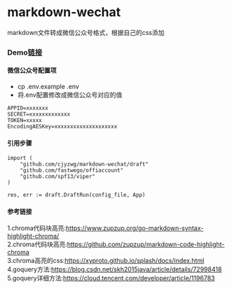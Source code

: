 # markdown-wechat
markdown文件转成微信公众号格式，根据自己的css添加

### Demo[链接](https://github.com/cjyzwg/markdown-wechat-demo)

#### **微信公众号配置项**
- cp .env.example .env
- 将.env配置修改成微信公众号对应的值
```
APPID=xxxxxxx
SECRET=xxxxxxxxxxxxx
TOKEN=xxxxx
EncodingAESKey=xxxxxxxxxxxxxxxxxxxx

```

#### **引用步骤**

```
import (
	"github.com/cjyzwg/markdown-wechat/draft"
	"github.com/fastwego/offiaccount"
	"github.com/spf13/viper"
)
```
```
res, err := draft.DraftRun(config_file, App)
```

#### 参考链接
1.chroma代码块高亮:https://www.zupzup.org/go-markdown-syntax-highlight-chroma/  
2.chroma代码块高亮:https://github.com/zupzup/markdown-code-highlight-chroma  
3.chroma高亮的css:https://xyproto.github.io/splash/docs/index.html  
4.goquery方法:https://blog.csdn.net/skh2015java/article/details/72998418  
5.goquery详细方法:https://cloud.tencent.com/developer/article/1196783



